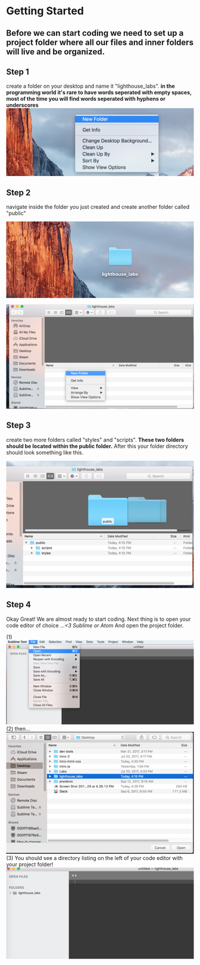 # Getting Started

Before we can start coding we need to set up a project folder where all our files and inner folders will live and be organized.
---
## Step 1

create a folder on your desktop and name it "lighthouse_labs".
**in the programming world it's rare to have words seperated with empty spaces, most of the time you will
find words seperated with hyphens or underscores** 
![step 1](/assets/imgs/tutorial-step-1.png)

## Step 2
  navigate inside the folder you just created and create another folder called "public"

![navigate](/assets/imgs/tutorial-step-2.png)

![right-click](/assets/imgs/tutorial-step-3.png)

## Step 3
  create two more folders called "styles" and "scripts". 
  **These two folders should be located within the public folder.**
  After this your folder directory should look something like this.

![step 4](/assets/imgs/tutorial-step-4.png)

## Step 4
  Okay Great! We are almost ready to start coding. Next thing is to open your code editor of choice ...<i><3 Sublime or Atom</i>
  And open the project folder. 

  (1)
![step 5](/assets/imgs/tutorial-step-5.png)
  (2) then...
![step 6](/assets/imgs/tutorial-step-6.png)
  (3)  You should see a directory listing on the left of your code editor with your project folder!
![step 7](/assets/imgs/tutorial-step-7.png)


